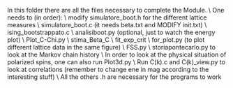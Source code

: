 In this folder there are all the files necessary to complete the Module.
\\
One needs to (in order):
\\
modify simulatore_boot.h for the different lattice measures
\\
simulatore_boot.c (it needs beta.txt and MODIFY init.txt)
\\
ising_bootstrappato.c
\\
analisiboot.py (optional, just to watch the energy plot)
\\
Plot_C-Chi.py
\\
stima_Beta_C
\\
fit_exp_crit
\\
for_plot.py (to plot different lattice data in the same figure)
\\
FSS.py
\\
storiapontecarlo.py to look at the Markov chain history
\\
In order to look at the physical situation of polarized spins, one can also run Plot3d.py
\\
Run C(k).c and C(k)_view.py to look at correlations (remember to change ene in mag according to the interesting stuff)
\\
All the others .h are necessary for the programs to work
